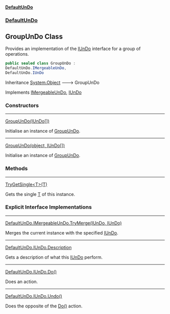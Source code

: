#### [DefaultUnDo](DefaultUnDo.md 'DefaultUnDo')
### [DefaultUnDo](DefaultUnDo.md#DefaultUnDo 'DefaultUnDo')
## GroupUnDo Class
Provides an implementation of the [IUnDo](IUnDo.md 'DefaultUnDo.IUnDo') interface for a group of operations.  
```csharp
public sealed class GroupUnDo :
DefaultUnDo.IMergeableUnDo,
DefaultUnDo.IUnDo
```

Inheritance [System.Object](https://docs.microsoft.com/en-us/dotnet/api/System.Object 'System.Object') &#129106; GroupUnDo  

Implements [IMergeableUnDo](IMergeableUnDo.md 'DefaultUnDo.IMergeableUnDo'), [IUnDo](IUnDo.md 'DefaultUnDo.IUnDo')  
### Constructors

***
[GroupUnDo(IUnDo[])](GroupUnDo_GroupUnDo(IUnDo__).md 'DefaultUnDo.GroupUnDo.GroupUnDo(DefaultUnDo.IUnDo[])')

Initialise an instance of [GroupUnDo](GroupUnDo.md 'DefaultUnDo.GroupUnDo').  

***
[GroupUnDo(object, IUnDo[])](GroupUnDo_GroupUnDo(object_IUnDo__).md 'DefaultUnDo.GroupUnDo.GroupUnDo(object, DefaultUnDo.IUnDo[])')

Initialise an instance of [GroupUnDo](GroupUnDo.md 'DefaultUnDo.GroupUnDo').  
### Methods

***
[TryGetSingle&lt;T&gt;(T)](GroupUnDo_TryGetSingle_T_(T).md 'DefaultUnDo.GroupUnDo.TryGetSingle&lt;T&gt;(T)')

Gets the single [T](GroupUnDo_TryGetSingle_T_(T).md#DefaultUnDo_GroupUnDo_TryGetSingle_T_(T)_T 'DefaultUnDo.GroupUnDo.TryGetSingle&lt;T&gt;(T).T') of this instance.  
### Explicit Interface Implementations

***
[DefaultUnDo.IMergeableUnDo.TryMerge(IUnDo, IUnDo)](GroupUnDo_DefaultUnDo_IMergeableUnDo_TryMerge(IUnDo_IUnDo).md 'DefaultUnDo.GroupUnDo.DefaultUnDo.IMergeableUnDo.TryMerge(DefaultUnDo.IUnDo, DefaultUnDo.IUnDo)')

Merges the current instance with the specified [IUnDo](IUnDo.md 'DefaultUnDo.IUnDo').  

***
[DefaultUnDo.IUnDo.Description](GroupUnDo_DefaultUnDo_IUnDo_Description.md 'DefaultUnDo.GroupUnDo.DefaultUnDo.IUnDo.Description')

Gets a description of what this [IUnDo](IUnDo.md 'DefaultUnDo.IUnDo') perform.  

***
[DefaultUnDo.IUnDo.Do()](GroupUnDo_DefaultUnDo_IUnDo_Do().md 'DefaultUnDo.GroupUnDo.DefaultUnDo.IUnDo.Do()')

Does an action.  

***
[DefaultUnDo.IUnDo.Undo()](GroupUnDo_DefaultUnDo_IUnDo_Undo().md 'DefaultUnDo.GroupUnDo.DefaultUnDo.IUnDo.Undo()')

Does the opposite of the [Do()](IUnDo_Do().md 'DefaultUnDo.IUnDo.Do()') action.  
